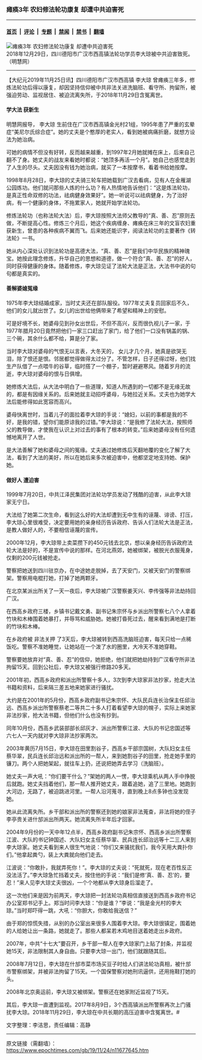 ### 瘫痪3年 农妇修法轮功康复 却遭中共迫害死

---

#### [首页](../../../..?n11677645) &nbsp;|&nbsp; [评论](../../../../../epoch-comment?n11677645) &nbsp;|&nbsp; [专题](../../../../../epoch-special?n11677645) &nbsp;|&nbsp; [禁闻](../../../../../epoch-news?n11677645) &nbsp;|&nbsp; [禁书](../../../../../books?n11677645) &nbsp;|&nbsp; [翻墙](https://github.com/gfw-breaker/nogfw/blob/master/README.md?n11677645)


<div><img alt="瘫痪3年 农妇修法轮功康复 却遭中共迫害死" class="attachment-djy_600_400 size-djy_600_400 wp-post-image" src="https://i.epochtimes.com/assets/uploads/2019/11/11-14-600x400.jpg"/>
<div class="caption">
 2018年12月29日，四川德阳市广汉市西高镇法轮功学员李大琼被中共迫害致死。（明慧网）
</div></div><hr/><div class="post_content" id="artbody" itemprop="articleBody">
 <!-- article content begin -->
 <p>
  【大纪元2019年11月25日讯】四川德阳市广汉市西高镇
  <ok href="https://www.epochtimes.com/gb/tag/%E6%9D%8E%E5%A4%A7%E7%90%BC.html">
   李大琼
  </ok>
  曾瘫痪三年多，修炼法轮功后得以康复，却因坚持信仰被中共非法关进洗脑班、看守所、拘留所，被强迫劳动、监视居住、被迫流离失所，于2018年11月29日含冤离世。
 </p>
 <h4>
  <b>
   学大法 获新生
  </b>
 </h4>
 <p>
  明慧网报导，
  <ok href="https://www.epochtimes.com/gb/tag/%E6%9D%8E%E5%A4%A7%E7%90%BC.html">
   李大琼
  </ok>
  生前住在广汉市西高镇金光村21组，1995年患了严重的玄晕症“美尼尔氏综合症”。她的丈夫是个憨厚的老实人，看到她被病痛折磨，就想方设法为她治病。
 </p>
 <p>
  可她的病情不但没有好转，反而越来越重，到1997年2月她就摊在床上，后来自己翻不了身。她丈夫的战友来看她时都说：“她顶多再活一个月”。她自己也感觉走到了人生的尽头。丈夫因没有钱为她治病，就买了一本按摩书，看着书给她按摩。
 </p>
 <p>
  1998年8月28日，李大琼的丈夫骑三轮车把她载到广汉去看病，见有人在金雁湖公园炼功。他们就问那些人炼的什么功？有人热情地告诉他们：“这是炼法轮功，是真正性命双修的功法，祛病健身效果好”。她一听说可以祛病健身，为了治好病，有一个健康的身体，不拖累家人，她就开始学法轮功。
 </p>
 <p>
  修炼法轮功（也称法轮大法）后，李大琼按照大法师父教导的“真、善、忍”原则去做，不断提高心性。修炼三个月后，她这个疾病缠身、瘫痪在床三年的文盲农妇重获新生，曾患的各种疾病不翼而飞。后来她还能识字，阅读法轮功的主要著作《转法轮》一书。
 </p>
 <p>
  她从内心深处认识到法轮功是高德大法，“真、善、忍”是我们中华民族的精神瑰宝。她按此理念修炼，升华自己的思想和道德，做一个符合“真、善、忍”的好人，同时获得健康的身体。随着修炼，李大琼见证了法轮大法是正法，大法书中说的句句都是真实的。
 </p>
 <h4>
  <b>
   善解婆媳冤缘
  </b>
 </h4>
 <p>
  1975年李大琼结婚成家，当时丈夫还在部队服役。1977年丈夫复员回家后不久，他们的女儿就出世了。女儿的出世给他俩带来了希望和精神上的安慰。
 </p>
 <p>
  可是好境不长，她婆母见到孙女出世后，不但不高兴，反而很仇视儿子一家，于1977年腊月20日竟然把他们一家三口赶出了家门，给了他们一口没有锅盖的锅、三个碗，其余什么都不给，算是分了家。
 </p>
 <p>
  当时李大琼对婆母的气恨无以言表，大冬天的， 女儿才几个月，她真是欲哭无泪，除了恨还是恨。邻居都觉得做得太过分了。不管怎样，日子还得过呀，他们找生产队借了一点喂牛的谷草，临时撘了一个棚子，暂时避避寒风。随着岁月的流逝，李大琼对婆母的恨与日俱增。
 </p>
 <p>
  她修炼大法后，从大法中明白了一些道理，知道人所遇到的一切都不是无缘无故的，都是有因缘关系的。后来她就主动招呼婆母，与她拉近关系。丈夫也为她学大法后能修得如此宽容而高兴。
 </p>
 <p>
  婆母快离世时，当着儿子的面拉着李大琼的手说：“媳妇，以前的事都是我的不好，是我的错，望你们能原谅我的过错。”李大琼说：“是我修了法轮大法，按照师父的教导做，才使我在认识上对过去的事有了根本的转变。”后来她婆母没有任何遗憾地离开了人世。
 </p>
 <p>
  是大法善解了她和婆母之间的冤缘。丈夫通过她修炼后天翻地覆的变化了解了大法，看到了大法的美好，所以在她后来多次被迫害中，他都坚定地支持她、保护她。
 </p>
 <h4>
  <b>
   做好人 遭迫害
  </b>
 </h4>
 <p>
  1999年7月20日，中共江泽民集团对法轮功学员发动了残酷的迫害，从此李大琼家无宁日。
 </p>
 <p>
  大法给了她第二次生命，看到这么好的大法却遭到无中生有的诬蔑、诽谤、打压，李大琼心里很难受，决定要用她的亲身经历告诉政府、告诉人们法轮大法是正法，是教人做好人的，不要相信诬蔑的宣传。
 </p>
 <p>
  2000年12月，李大琼带上卖菜攒下的450元钱去北京，想以亲身经历告诉政府法轮大法是好的，不是宣传中说的那样。在河北燕郊，她被绑架，被脱光衣服蒐身，仅剩的200元钱被抢走。
 </p>
 <p>
  警察把她送到四川驻京办，在中途她走脱掉，去了天安门，又被天安门的警察绑架。警察用电棍打她，打掉了她两颗牙。
 </p>
 <p>
  在北京某派出所关了一天一夜后，李大琼被广汉警察姜天兴、李传强等非法劫持回广汉。
 </p>
 <p>
  在西高乡政府三楼，乡镇书记戴文勇、副书记朱宗怀与乡派出所警察七八个人拿着竹块和木棒围着她暴打，并辱骂和威胁她。她被打昏死过去，醒来看到满地是打断的竹块和木棒。
 </p>
 <p>
  在乡政府被
  <ok href="https://www.epochtimes.com/gb/tag/%E9%9D%9E%E6%B3%95%E5%85%B3%E6%8A%BC.html">
   非法关押
  </ok>
  了3天后，李大琼被转到西高洗脑班迫害，每天只给一点稀饭吃。警察不准她睡觉，让她站在一个泼了水的圈里，大冷天不准她穿鞋。
 </p>
 <p>
  警察要她放弃对“真、善、忍”的信仰，她拒绝，他们就把她劫持到广汉看守所非法拘留15天。回到公社后，李大琼又被强行修路20多天。
 </p>
 <p>
  2001年初，西高乡政府和派出所警察十多人，3次到李大琼家非法抄家，抢走大法书籍和资料，后来隔三差五地来她家进行骚扰。
 </p>
 <p>
  大约是在2001年的5月份，西高乡政府副书记朱宗怀、大队民兵连长治保主任邱治远、西高乡派出所警察蔡老二等共二十多人打着看望李大琼的幌子，实际上来她家非法抄家，抢大法书籍，但他们什么也没有抄到。
 </p>
 <p>
  同年10月份，西高乡武装部部长邱灰才、派出所警察江波、大队的书记忠国述等六七人一天内就对李大琼非法抄家两次。
 </p>
 <p>
  2003年黄历7月15日，李大琼在田里割谷子，西高乡干部宗国树，大队妇女主任蔡华翠，民兵连长邱治远和派出所的一帮人，来到她割谷子的田里，抢走她手里的镰刀。两个人把她架起，就往车上扔，还说把她弄去学习（洗脑班）。
 </p>
 <p>
  她丈夫一声大吼：“你们要干什么？”架她的两人一愣，李大琼乘机从两人手中挣脱后就跑。她丈夫挡着他们，那一帮人推开她丈夫，跟着追她，追了三里地。她跑到大河边，无路了，被迫跳进河里。一帮人沿河蒐寻，直到晚上8点多钟也没发现她。
 </p>
 <p>
  她从此流离失所。乡干部和派出所的警察还到她的娘家非法蒐查，非法将她的侄子李亭贵关进什邡派出所两天。她流离失所半年后才回家。
 </p>
 <p>
  2004年9月份的一天中年12点半，西高乡政府副书记朱宗怀、西高乡派出所警察江波、大队的书记钟国述、大队妇女主任蔡华翠、民兵连长邱治远等十二三人来到李大琼家。她丈夫看到来人很生气地说：“你们又来骚扰我们，我今天用大粪扑你们。”他拿起粪勺，装上大粪就向他们走去。
 </p>
 <p>
  江波说：“你敢扑，我就弄死你！”。李大琼的丈夫说：“死就死，现在老百性反正没法活了。”李大琼急忙挡着丈夫，按住他的手说：“我们是修‘真、善、忍’的，要忍！”来人见李大琼丈夫很凶，一个个地都从李大琼身后溜走了。
 </p>
 <p>
  这一次他们来是因为前两天，李大琼把一封法轮功真相信直接送到西高乡政府书记办公室郑书记手上。郑当时问李大琼：“你是谁？”李说：“我是金光村的李大琼。”当时郑吓得一跳，大吼：“你胆大，你敢给我送信？”
 </p>
 <p>
  由于郑的惊慌失措，从别的办公室出来很多人围着李大琼。李大琼很镇定，围着她的人给她让出一条路，她就走了。那些人都呆若木鸡地目送着她走出乡政府。
 </p>
 <p>
  2007年，中共“十七大”要召开，乡干部一帮人在李大琼家门上贴了封条，并监视她15天，非法限制其人身自由。只要李大琼一出门，他们就跟随其后。
 </p>
 <p>
  2008年7月12日，李大琼在什邡市菜市场买豆子时给人们讲法轮功真相，被什邡市警察绑架，并被非法拘留了15天。一个国保警察对她刑讯逼供，还用拖鞋打她的头。
 </p>
 <p>
  2008年北京奥运前，李大琼又被绑架。警察还在她家附近监视了15天。
 </p>
 <p>
  其后，李大琼一直遭到监视。2017年8月9日，3个西高镇派出所警察再次上门骚扰李大琼。2018年11月29日，李大琼在中共长期的高压迫害中含冤离世。#
 </p>
 <p>
  文字整理：李洁思，责任编辑：高静
 </p>
 <!-- article content end -->
 <div id="below_article_ad">
 </div>
</div>


---

原文链接（需翻墙）：https://www.epochtimes.com/gb/19/11/24/n11677645.htm